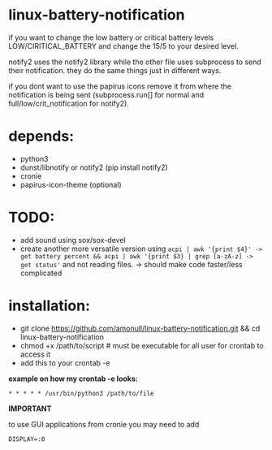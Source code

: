 # linux-battery-notification
if you want to change the low battery or critical battery levels LOW/CIRITICAL_BATTERY and change the 15/5 to your desired level. 

notify2 uses the notify2 library while the other file uses subprocess to send their notification. they do the same things just in different ways.

if you dont want to use the papirus icons remove it from where the notification is being sent (subprocess.run[] for normal and full/low/crit_notification for notify2).

# depends:
- python3
- dunst/libnotify or notify2 (pip install notify2)
- cronie
- papirus-icon-theme (optional)

# TODO:
- add sound using sox/sox-devel
- create another more versatile version using ```acpi | awk '{print $4}' -> get battery percent && acpi | awk '{print $3} | grep [a-zA-z] -> get status'``` and not reading files. -> should make code faster/less complicated
# installation:
- git clone https://github.com/amonull/linux-battery-notification.git && cd linux-battery-notification
- chmod +x /path/to/script # must be executable for all user for crontab to access it
- add this to your crontab -e 

**example on how my crontab -e looks:**

```* * * * * /usr/bin/python3 /path/to/file```


**IMPORTANT**

to use GUI applications from cronie you may need to add

```DISPLAY=:0```
